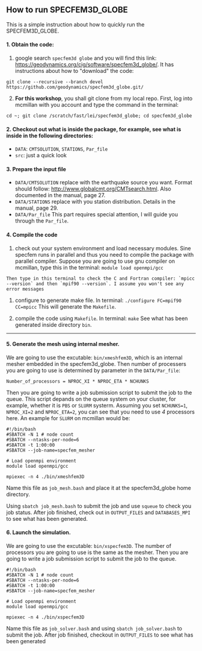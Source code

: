 ## How to run SPECFEM3D_GLOBE
This is a simple instruction about how to quickly run the SPECFEM3D_GLOBE.

#### 1. Obtain the code:

1. google search `specfem3d globe` and you will find this link: https://geodynamics.org/cig/software/specfem3d_globe/. It has instructions about how to "download" the code:
  ```
  git clone --recursive --branch devel https://github.com/geodynamics/specfem3d_globe.git/
  ```

2. **For this workshop**, you shall git clone from my local repo. First, log into mcmillan with you account and type the command in the terminal:
  ```
  cd ~; git clone /scratch/fast/lei/specfem3d_globe; cd specfem3d_globe
  ```

#### 2. Checkout out what is inside the package, for example, see what is inside in the following directories:
  * `DATA`: `CMTSOLUTION`, `STATIONS`, `Par_file`
  * `src`: just a quick look

#### 3. Prepare the input file
  * `DATA/CMTSOLUTION`
    replace with the earthquake source you want. Format should follow: http://www.globalcmt.org/CMTsearch.html. Also documented in the manual, page 27.
  * `DATA/STATIONS`
    replace with you station distribution. Details in the manual, page 29. 
  * `DATA/Par_file`
    This part requires special attention, I will guide you through the `Par_file`.

#### 4. Compile the code
  1. check out your system environment and load necessary modules.
    Sine specfem runs in parallel and thus you need to compile the package with parallel compiler.
    Suppose you are going to use gnu compiler on mcmillan, type this in the terminal:
    ```
    module load openmpi/gcc
    ```
    
    Then type in this terminal to check the C and Fortran compiler: `mpicc --version` and then `mpif90 --version`. I assume you won't see any error messages
  1. configure to generate make file. In terminal:
    ```
    ./configure FC=mpif90 CC=mpicc
    ```
    This will generate the `Makefile`.
    
  2. compile the code using `Makefile`. In terminal:
    ```
    make
    ```
  See what has been generated inside directory `bin`.

---

#### 5. Generate the mesh using internal mesher.
We are going to use the excutable: `bin/xmeshfem3D`, which is an internal mesher embedded in the specfem3d_globe. Then number of processers you are going to use is determined by parameter in the `DATA/Par_file`:
  ```
  Number_of_processors = NPROC_XI * NPROC_ETA * NCHUNKS
  ```

Then you are going to write a job submission script to submit the job to the queue. This script depands on the queue system on your cluster, for example, whether it is `PBS` or `SLURM` systerm. Assuming you set `NCHUNKS=1`, `NPROC_XI=2` and `NPROC_ETA=2`, you can see that you need to use *4* processors here. An example for `SLURM` on mcmillan would be:
```
#!/bin/bash
#SBATCH -N 1 # node count
#SBATCH --ntasks-per-node=6
#SBATCH -t 1:00:00
#SBATCH --job-name=specfem_mesher

# Load openmpi environment
module load openmpi/gcc

mpiexec -n 4 ./bin/xmeshfem3D
```
Name this file as `job_mesh.bash` and place it at the specfem3d_globe home directory.

Using `sbatch job_mesh.bash` to submit the job and use `squeue` to check you job status. After job finished, check out in `OUTPUT_FILES` and `DATABASES_MPI` to see what has been generated.

#### 6. Launch the simulation.
We are going to use the excutable: `bin/xspecfem3D`. The number of processors you are going to use is the same as the mesher. Then you are going to write a job submission script to submit the job to the queue.
```
#!/bin/bash
#SBATCH -N 1 # node count
#SBATCH --ntasks-per-node=6
#SBATCH -t 1:00:00
#SBATCH --job-name=specfem_mesher

# Load openmpi environment
module load openmpi/gcc

mpiexec -n 4 ./bin/xspecfem3D
```

Name this file as `job_solver.bash` and using `sbatch job_solver.bash` to submit the job. After job finished, checkout in `OUTPUT_FILES` to see what has been generated
